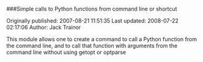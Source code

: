 ###Simple calls to Python functions from command line or shortcut

Originally published: 2007-08-21 11:51:35
Last updated: 2008-07-22 02:17:06
Author: Jack Trainor

This module allows one to create a command to call a Python function from the command line, and to call that function with arguments from the command line without using getopt or optparse